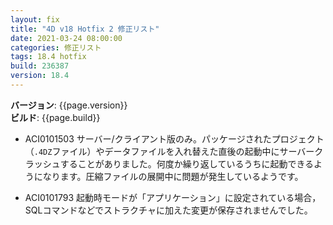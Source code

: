 ```yaml
--- 
layout: fix
title: "4D v18 Hotfix 2 修正リスト"
date: 2021-03-24 08:00:00
categories: 修正リスト
tags: 18.4 hotfix
build: 236387
version: 18.4
--- 
```


**バージョン**: {{page.version}}  
**ビルド**: {{page.build}}  

* ACI0101503 サーバー/クライアント版のみ。パッケージされたプロジェクト（`.4DZ`ファイル）やデータファイルを入れ替えた直後の起動中にサーバークラッシュすることがありました。何度か繰り返しているうちに起動できるようになります。圧縮ファイルの展開中に問題が発生しているようです。

* ACI0101793 起動時モードが「アプリケーション」に設定されている場合，SQLコマンドなどでストラクチャに加えた変更が保存されませんでした。
